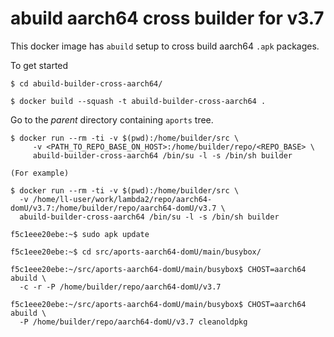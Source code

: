 # abuild aarch64 cross builder for v3.7

This docker image has `abuild` setup to cross build aarch64 `.apk` packages.

To get started

```
$ cd abuild-builder-cross-aarch64/

$ docker build --squash -t abuild-builder-cross-aarch64 .
```

Go to the _parent_ directory containing `aports` tree.

```
$ docker run --rm -ti -v $(pwd):/home/builder/src \
     -v <PATH_TO_REPO_BASE_ON_HOST>:/home/builder/repo/<REPO_BASE> \
     abuild-builder-cross-aarch64 /bin/su -l -s /bin/sh builder

(For example)

$ docker run --rm -ti -v $(pwd):/home/builder/src \
  -v /home/ll-user/work/lambda2/repo/aarch64-domU/v3.7:/home/builder/repo/aarch64-domU/v3.7 \
  abuild-builder-cross-aarch64 /bin/su -l -s /bin/sh builder

f5c1eee20ebe:~$ sudo apk update

f5c1eee20ebe:~$ cd src/aports-aarch64-domU/main/busybox/

f5c1eee20ebe:~/src/aports-aarch64-domU/main/busybox$ CHOST=aarch64 abuild \
  -c -r -P /home/builder/repo/aarch64-domU/v3.7

f5c1eee20ebe:~/src/aports-aarch64-domU/main/busybox$ CHOST=aarch64 abuild \
  -P /home/builder/repo/aarch64-domU/v3.7 cleanoldpkg
```
